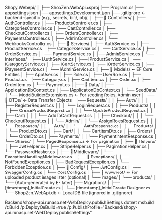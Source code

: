 Shopy.WebApi/
│
├── ShopZen.WebApi.csproj
├── Program.cs
├── appsettings.json
├── appsettings.Development.json
├── .gitignore                  ← backend-specific (e.g., secrets, bin/, obj/)
│
├── 📁 Controllers/
│   ├── AuthController.cs
│   ├── ProductsController.cs
│   ├── CategoriesController.cs
│   ├── CartController.cs
│   ├── CheckoutController.cs
│   ├── OrdersController.cs
│   ├── PaymentsController.cs
│   ├── AdminController.cs
│   └── WebhooksController.cs
│
├── 📁 Services/
│   ├── AuthService.cs
│   ├── ProductService.cs
│   ├── CategoryService.cs
│   ├── CartService.cs
│   ├── OrderService.cs
│   ├── PaymentService.cs
│   ├── AdminService.cs
│   └── Interfaces/
│       ├── IAuthService.cs
│       ├── IProductService.cs
│       ├── ICategoryService.cs
│       ├── ICartService.cs
│       ├── IOrderService.cs
│       ├── IPaymentService.cs
│       └── IAdminService.cs
│
├── 📁 Models/   ← EF Core Entities
│   ├── AppUser.cs
│   ├── Role.cs
│   ├── UserRole.cs
│   ├── Product.cs
│   ├── Category.cs
│   ├── CartItem.cs
│   ├── Order.cs
│   ├── OrderItem.cs
│   └── Payment.cs
│
├── 📁 Data/
│   ├── ApplicationDbContext.cs
│   ├── IApplicationDbContext.cs
│   └── SeedData/
│       └── ModelBuilderExtensions.cs  ← For seeding Roles, Admin user
│
├── 📁 DTOs/                    ← Data Transfer Objects
│   ├── Requests/
│   │   ├── Auth/
│   │   │   ├── RegisterRequest.cs
│   │   │   └── LoginRequest.cs
│   │   ├── Products/
│   │   │   ├── CreateProductRequest.cs
│   │   │   └── UpdateProductRequest.cs
│   │   ├── Cart/
│   │   │   └── AddToCartRequest.cs
│   │   ├── Checkout/
│   │   │   └── CheckoutRequest.cs
│   │   └── Admin/
│   │       └── AssignRolesRequest.cs
│   │
│   └── Responses/
│       ├── Auth/
│       │   └── AuthResponse.cs
│       ├── Products/
│       │   └── ProductDto.cs
│       ├── Cart/
│       │   └── CartItemDto.cs
│       ├── Orders/
│       │   └── OrderDto.cs
│       ├── Payments/
│       │   └── PaymentIntentResponse.cs
│       └── Shared/
│           └── PagedResponse.cs       ← For pagination
│
├── 📁 Helpers/
│   ├── JwtHelper.cs
│   ├── StripeHelper.cs
│   ├── PaginationHelper.cs
│   └── PasswordHasher.cs
│
├── 📁 Middleware/
│   └── ExceptionHandlingMiddleware.cs
│
├── 📁 Exceptions/
│   ├── NotFoundException.cs
│   ├── BadRequestException.cs
│   └── ForbiddenException.cs
│
├── 📁 Config/
│   ├── JwtConfig.cs
│   ├── SwaggerConfig.cs
│   └── CorsConfig.cs
│
├── 📁 wwwroot/                 ← For uploaded product images later (optional)
│   └── images/
│       └── products/
│
└── (Auto-generated by EF later)
    ├── Migrations/
    │   ├── [timestamp]_InitialCreate.cs
    │   └── [timestamp]_InitialCreate.Designer.cs
    └── ShopZen.WebApi.db     ← Local DB file (ignored in .gitignore)

Backend/shopy-api.runasp.net-WebDeploy.publishSettings
dotnet msbuild /t:Build /p:DeployOnBuild=true /p:PublishProfile="Backend/shopy-api.runasp.net-WebDeploy.publishSettings"
